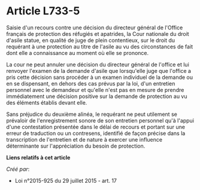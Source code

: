 # Article L733-5

Saisie d'un recours contre une décision du directeur général de l'Office français de protection des réfugiés et apatrides, la
Cour nationale du droit d'asile statue, en qualité de juge de plein contentieux, sur le droit du requérant à une protection
au titre de l'asile au vu des circonstances de fait dont elle a connaissance au moment où elle se prononce.

La cour ne peut annuler une décision du directeur général de l'office et lui renvoyer l'examen de la demande d'asile que
lorsqu'elle juge que l'office a pris cette décision sans procéder à un examen individuel de la demande ou en se dispensant,
en dehors des cas prévus par la loi, d'un entretien personnel avec le demandeur et qu'elle n'est pas en mesure de prendre
immédiatement une décision positive sur la demande de protection au vu des éléments établis devant elle.

Sans préjudice du deuxième alinéa, le requérant ne peut utilement se prévaloir de l'enregistrement sonore de son entretien
personnel qu'à l'appui d'une contestation présentée dans le délai de recours et portant sur une erreur de traduction ou un
contresens, identifié de façon précise dans la transcription de l'entretien et de nature à exercer une influence déterminante
sur l'appréciation du besoin de protection.

**Liens relatifs à cet article**

_Créé par_:

  - Loi n°2015-925 du 29 juillet 2015 - art. 17
